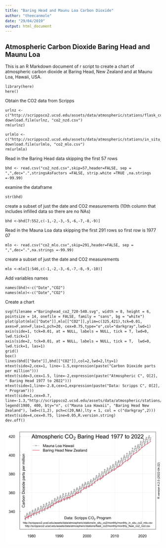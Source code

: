 ```yaml
---
title: "Baring Head and Maunu Loa Carbon Dioxide"
author: "theecanmole"
date: "29/04/2019"
output: html_document
---
```


## Atmospheric Carbon Dioxide Baring Head and Maunu Loa

This is an R Markdown document of r script to create a chart of atmospheric carbon dioxide at Baring Head, New Zealand and at Maunu Loa, Hawaii, USA.
```{r}
library(here)
here()
```

Obtain the CO2 data from Scripps

```{r}
urlnz <- c("http://scrippsco2.ucsd.edu/assets/data/atmospheric/stations/flask_co2/monthly/monthly_flask_co2_nzd.csv")
download.file(urlnz, "co2_nzd.csv")
rm(urlnz)
```

```{r}
urlmlo <- c("http://scrippsco2.ucsd.edu/assets/data/atmospheric/stations/in_situ_co2/monthly/monthly_in_situ_co2_mlo.csv")
download.file(urlmlo, "co2_mlo.csv")
rm(urlmlo)
```
Read in the Baring Head data skipping the first 57 rows

```{r}
bhd <- read.csv("co2_nzd.csv",skip=57,header=FALSE, sep = ",",dec=".",stringsAsFactors =FALSE, strip.white =TRUE ,na.strings =-99.99)
```
examine the dataframe

```{r}
str(bhd)
```
create a subset of just the date and CO2 measurements (10th column that includes infilled data so there are no NAs)
```{r}
bhd <-bhd[7:552,c(-1,-2,-3,-5,-6,-7,-8,-9)]
```
Read in the Mauna Loa data skipping the first 291 rows so first row is 1977 07
```{r}
mlo <- read.csv("co2_mlo.csv",skip=291,header=FALSE, sep = ",",dec=".",na.strings =-99.99)
```
create a subset of just the date and CO2 measurements 
```{r}
mlo <-mlo[1:546,c(-1,-2,-3,-6,-7,-8,-9,-10)]
```
Add variables names
```{r}
names(bhd)<-c("Date","CO2")
names(mlo)<-c("Date","CO2")
```

Create a chart

```{r}
svg(filename ="Baringhead_co2_720-540.svg", width = 8, height = 6, pointsize = 14, onefile = FALSE, family = "sans", bg = "white")
plot(plot(mlo[["Date"]],mlo[["CO2"]],ylim=c(325,421),tck=0.01, axes=F,ann=F,las=1,pch=20, cex=0.75,type="o",col="darkgray",lwd=1)
axis(side=1, tck=0.01, at = NULL, labels = NULL, tick = T, lwd=0, lwd.tick=1)
axis(side=2, tck=0.01, at = NULL, labels = NULL, tick = T,  lwd=0, lwd.tick=1, las=1)
grid()
box()
lines(bhd[["Date"]],bhd[["CO2"]],col=2,lwd=2,lty=1)
mtext(side=2,cex=1, line=-1.5,expression(paste("Carbon Dioxide parts per million")))
mtext(side=3,cex=1.5, line=-2,expression(paste("Atmospheric C", O[2], " Baring Head 1977 to 2022")))
mtext(side=1,line=-2.8,cex=1,expression(paste("Data: Scripps C", O[2], " Program")))
mtext(side=1,cex=0.7, line=-1.3,"http://scrippsco2.ucsd.edu/assets/data/atmospheric/stations/in_situ_co2/monthly/monthly_in_situ_co2_mlo.csv\nhttp://scrippsco2.ucsd.edu/assets/data/atmospheric/stations/flask_co2/monthly/monthly_flask_co2_nzd.csv")
legend(1980, 400, bty="n", c("Mauna Loa Hawaii", "Baring Head New Zealand"), lwd=c(1,2), pch=c(20,NA),lty = 1, col = c("darkgray",2)))
mtext(side=4,cex=0.75, line=0.05,R.version.string)
dev.off()
```
![](Baringhead_co2_720-540.svg)

